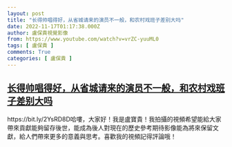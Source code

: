 ```yaml
---
layout: post
title: "长得帅唱得好，从省城请来的演员不一般，和农村戏班子差别大吗"
date: 2022-11-17T01:17:38.000Z
author: 盧保貴視覺影像
from: https://www.youtube.com/watch?v=vrZC-yuuML0
tags: [ 盧保貴 ]
comments: True
categories: [ 盧保貴 ]
---
```

<!--1668647858000-->
[长得帅唱得好，从省城请来的演员不一般，和农村戏班子差别大吗](https://www.youtube.com/watch?v=vrZC-yuuML0)
------

<div>
https://bit.ly/2YsRD8D哈嘍，大家好！我是盧寶貴！我拍攝的視頻希望能給大家帶來貢獻能夠留存後世，能成為後人對現在的歷史參考期待影像能為將來保留文獻，給人們帶來更多的意義與思考。喜歡我的視頻記得評論哦！
</div>
